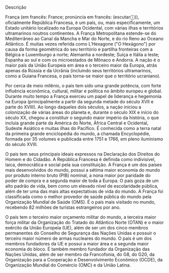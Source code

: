 Descrição

França (em francês: France; pronúncia em francês: ​(escutarⓘ)), oficialmente República Francesa, é um país, ou, mais especificamente, um Estado unitário localizado na Europa Ocidental, com várias ilhas e territórios ultramarinos noutros continentes. A França Metropolitana estende-se do Mediterrâneo ao Canal da Mancha e Mar do Norte, e do rio Reno ao Oceano Atlântico. É muitas vezes referida como L'Hexagone ("O Hexágono") por causa da forma geométrica do seu território e partilha fronteiras com a Bélgica e Luxemburgo a norte; Alemanha a nordeste; Suíça e Itália a leste; Espanha ao sul e com os microestados de Mônaco e Andorra. A nação é o maior país da União Europeia em área e o terceiro maior da Europa, atrás apenas da Rússia e da Ucrânia (incluindo seus territórios ultramarinos, como a Guiana Francesa, o país torna-se maior que o território ucraniano).

Por cerca de meio milênio, o país tem sido uma grande potência, com forte influência econômica, cultural, militar e política no âmbito europeu e global. Durante muito tempo a França exerceu um papel de liderança e hegemonia na Europa (principalmente a partir da segunda metade do século XVII e parte do XVIII). Ao longo daqueles dois séculos, a nação iniciou a colonização de várias áreas do planeta e, durante o século XIX e início do século XX, chegou a constituir o segundo maior império da história, o que incluía grande parte da América do Norte, África Central e Ocidental, Sudeste Asiático e muitas ilhas do Pacífico. É conhecida como a terra natal da primeira grande enciclopédia do mundo, a chamada Encyclopédie, formada por 35 volumes e publicada entre 1751 e 1766, em pleno iluminismo do século XVIII.

O país tem seus principais ideais expressos na Declaração dos Direitos do Homem e do Cidadão. A República Francesa é definida como indivisível, laica, democrática e social pela sua constituição. A França é um dos países mais desenvolvidos do mundo, possui a sétima maior economia do mundo por produto interno bruto (PIB) nominal, a nona maior por paridade do poder de compra e a segunda maior de toda a Europa. O país goza de um alto padrão de vida, bem como um elevado nível de escolaridade pública, além de ter uma das mais altas expectativas de vida do mundo. A França foi classificada como o melhor provedor de saúde pública do mundo pela Organização Mundial de Saúde (OMS). É o país mais visitado no mundo, recebendo 82 milhões de turistas estrangeiros por ano.

O país tem o terceiro maior orçamento militar do mundo, a terceira maior força militar da Organização do Tratado do Atlântico Norte (OTAN) e o maior exército da União Europeia (UE), além de ser um dos cinco membros permanentes do Conselho de Segurança das Nações Unidas e possuir o terceiro maior número de armas nucleares do mundo. O país é um dos membros fundadores da UE e possui a maior área e a segunda maior economia do bloco. É também membro fundador da Organização das Nações Unidas, além de ser membro da Francofonia, do G8, do G20, da Organização para a Cooperação e Desenvolvimento Econômico (OCDE), da Organização Mundial do Comércio (OMC) e da União Latina.